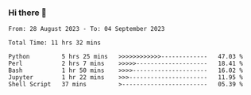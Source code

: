 ### Hi there 👋

<!--
**ututono/ututono** is a ✨ _special_ ✨ repository because its `README.md` (this file) appears on your GitHub profile.

Here are some ideas to get you started:

- 🔭 I’m currently working on ...
- 🌱 I’m currently learning ...
- 👯 I’m looking to collaborate on ...
- 🤔 I’m looking for help with ...
- 💬 Ask me about ...
- 📫 How to reach me: ...
- 😄 Pronouns: ...
- ⚡ Fun fact: ...
-->



<!--START_SECTION:waka-->

```text
From: 28 August 2023 - To: 04 September 2023

Total Time: 11 hrs 32 mins

Python         5 hrs 25 mins   >>>>>>>>>>>>-------------   47.03 %
Perl           2 hrs 7 mins    >>>>>--------------------   18.41 %
Bash           1 hr 50 mins    >>>>---------------------   16.02 %
Jupyter        1 hr 22 mins    >>>----------------------   11.95 %
Shell Script   37 mins         >------------------------   05.39 %
```

<!--END_SECTION:waka-->
